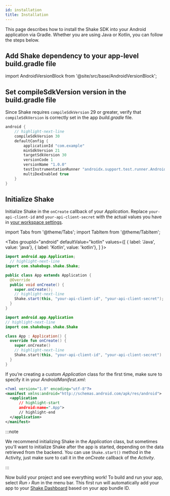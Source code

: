 ```yaml
---
id: installation
title: Installation
---
```

This page describes how to install the Shake SDK into your Android application via Gradle.
Whether you are using Java or Kotlin, you can follow the steps below.

## Add Shake dependency to your app-level build.gradle file
import AndroidVersionBlock from '@site/src/base/AndroidVersionBlock';

<AndroidVersionBlock></AndroidVersionBlock>

## Set compileSdkVersion version in the build.gradle file
Since Shake requires `compileSdkVersion` 29 or greater, verify that `compileSdkVersion` is correctly set in the app *build.gradle* file.

```groovy title="build.gradle"
android {
    // highlight-next-line
    compileSdkVersion 30
    defaultConfig {
        applicationId "com.example"
        minSdkVersion 21
        targetSdkVersion 30
        versionCode 1
        versionName "1.0.0"
        testInstrumentationRunner "androidx.support.test.runner.AndroidJUnitRunner"
        multiDexEnabled true
    }
}
```

## Initialize Shake
Initialize Shake in the `onCreate` callback of your *Application*.
Replace `your-api-client-id` and `your-api-client-secret` with the actual values you have in [your workspace settings](https://app.shakebugs.com/settings/workspace#general).

import Tabs from '@theme/Tabs';
import TabItem from '@theme/TabItem';

<Tabs
  groupId="android"
  defaultValue="kotlin"
  values={[
    { label: 'Java', value: 'java'},
    { label: 'Kotlin', value: 'kotlin'},
  ]
}>

<TabItem value="java">

```java title="App.java"
import android.app.Application;
  // highlight-next-line
import com.shakebugs.shake.Shake;

public class App extends Application {
  @Override
  public void onCreate() {
    super.onCreate();
    // highlight-next-line
    Shake.start(this, "your-api-client-id", "your-api-client-secret");
  }
}
```

</TabItem>

<TabItem value="kotlin">

```kotlin title="App.kt"
import android.app.Application
// highlight-next-line
import com.shakebugs.shake.Shake

class App : Application() {
  override fun onCreate() {
    super.onCreate()
    // highlight-next-line
    Shake.start(this, "your-api-client-id", "your-api-client-secret")
  }
}
```

</TabItem>
</Tabs>

If you’re creating a custom *Application* class for the first time, make sure to specify it in your *AndroidManifest.xml*:

```xml title="AndroidManifest.xml"
<?xml version="1.0" encoding="utf-8"?>
<manifest xmlns:android="http://schemas.android.com/apk/res/android">
  <application
      // highlight-start
      android:name=".App">
      // highlight-end
  </application>
</manifest>
```

:::note

We recommend initializing Shake in the *Application* class, but sometimes you'll want to initialize Shake after the app is started, depending on the data retrieved from the backend.
You can use `Shake.start()` method in the Activity, just make sure to call it in the *onCreate* callback of the *Activity*.

:::

Now build your project and see everything work! To build and run your
app, select *Run › Run* in the menu bar. This first run will automatically
add your app to your [Shake Dashboard](https://app.shakebugs.com/) based on your app bundle ID.
